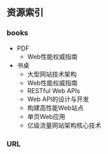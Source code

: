 ## 资源索引

### books
- PDF
    - Web性能权威指南
- 书桌
    - 大型网站技术架构
    - Web性能权威指南
    - RESTful Web APIs
    - Web API的设计与开发
    - 构建高性能Web站点
    - 单页Web应用
    - 亿级流量网站架构核心技术

### URL